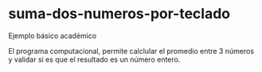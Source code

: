 # suma-dos-numeros-por-teclado
Ejemplo básico académico

El programa computacional, permite calclular el promedio entre 3 números y validar si es que el resultado es un número entero.